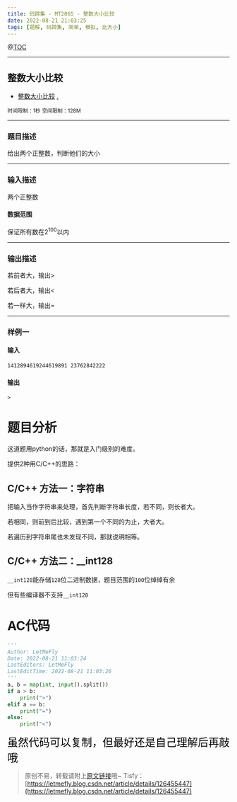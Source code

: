 ```yaml
---
title: 码蹄集 - MT2065 - 整数大小比较
date: 2022-08-21 21:03:25
tags: [题解, 码蹄集, 简单, 模拟, 比大小]
---
```


@[TOC](传送门)


---


## 整数大小比较
+ <a href="https://matiji.net/exam/brushquestion/65/3181/1DC60EA6DF83A333301CFFE1407FBA59"> 整数大小比较</a> <a href="https://matiji.net/exam/dohomework/1500/2">.</a>

<small>时间限制：1秒</small>
<small>空间限制：128M</small>



---



### 题目描述

给出两个正整数，判断他们的大小


---

### 输入描述


两个正整数

#### 数据范围

保证所有数在$2^{100}$以内

---


### 输出描述


若前者大，输出>

若后者大，输出<

若一样大，输出=



---


### 样例一

#### 输入

```
1412894619244619891 23762842222
```

#### 输出

```
>
```




# 题目分析

这道题用python的话，那就是入门级别的难度。

提供2种用C/C++的思路：

## C/C++ 方法一：字符串

把输入当作字符串来处理，首先判断字符串长度，若不同，则长者大。

若相同，则前到后比较，遇到第一个不同的为止，大者大。

若遍历到字符串尾也未发现不同，那就说明相等。

## C/C++ 方法二：__int128

```__int128```能存储```128```位二进制数据，题目范围的```100```位绰绰有余

但有些编译器不支持```__int128```

# AC代码

```python
'''
Author: LetMeFly
Date: 2022-08-21 11:03:24
LastEditors: LetMeFly
LastEditTime: 2022-08-21 11:03:26
'''
a, b = map(int, input().split())
if a > b:
    print(">")
elif a == b:
    print("=")
else:
    print("<")
```

<font color="black" face="楷体" size="5px">虽然代码可以复制，但最好还是自己理解后再敲哦</font>

<!-- <font color="black" face="楷体" size="5px">每周提前更新菁英班周赛题解，点关注，不迷路</font> -->

>原创不易，转载请附上[原文链接](https://blog.tisfy.eu.org/2022/08/21/MaTiJi%20-%20MT2065%20-%20%E6%95%B4%E6%95%B0%E5%A4%A7%E5%B0%8F%E6%AF%94%E8%BE%83/)哦~
>Tisfy：[https://letmefly.blog.csdn.net/article/details/126455447](https://letmefly.blog.csdn.net/article/details/126455447)